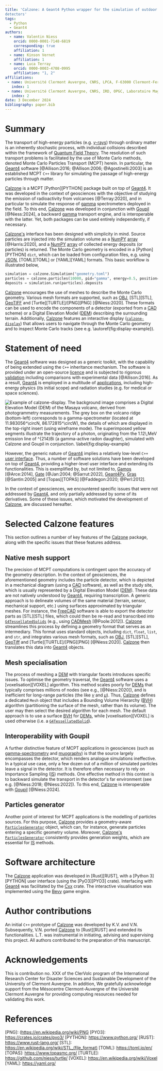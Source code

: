 ```yaml
---
title: 'Calzone: A Geant4 Python wrapper for the simulation of outdoor particle
detectors'
tags:
  - Python
  - Geant4
authors:
  - name: Valentin Niess
    orcid: 0000-0001-7148-6819
    corresponding: true
    affiliation: 1
  - name: Kinson Vernet
    affiliation: 1
  - name: Luca Terray
    orcid: 0000-0003-4708-0995
    affiliation: "1, 2"
affiliations:
 - name: Université Clermont Auvergne, CNRS, LPCA, F-63000 Clermont-Ferrand, France.
   index: 1
 - name: Université Clermont Auvergne, CNRS, IRD, OPGC, Laboratoire Magmas et Volcans, F-63000 Clermont-Ferrand, France.
   index: 2
date: 3 December 2024
bibliography: paper.bib
---
```


# Summary

The transport of high-energy particles (e.g. [$\gamma$-rays][GAMMA_RAY]) through
ordinary matter is an inherently stochastic process, with individual collisions
described within the framework of [Quantum Field
Theory](https://en.wikipedia.org/wiki/Quantum_field_theory). The resolution of
such transport problems is facilitated by the use of Monte Carlo methods,
denoted Monte Carlo Particles Transport (MCPT) herein. In particular, the
[Geant4][GEANT4] software [@Allison:2016; @Allison:2006; @Agostinelli:2003] is
an established MCPT `C++` library for simulating the passage of high-energy
particles through matter.

[Calzone][CALZONE] is a MCPT [Python][PYTHON] package built on top of
[Geant4][GEANT4]. It was developed in the context of geosciences with the
objective of studying the emission of radioactivity from volcanoes
[@Terray:2020], and in particular to simulate the response of [gamma][GAMMA]
spectrometers deployed in the field. To this end, [Calzone][CALZONE] was
developed in conjunction with [Goupil][GOUPIL] [@Niess:2024], a backward
[gamma][GAMMA] transport engine, and is interoperable with the latter. Yet, both
packages can be used entirely independently, if necessary.

[Calzone's][CALZONE] interface has been designed with simplicity in mind. Source
particles are injected into the simulation volume as a [NumPY][NUMPY]
[array][NDARRAY] [@Harris:2020], and a [NumPY][NUMPY] [array][NDARRAY] of
collected energy deposits (or particles) is returned. The Monte Carlo geometry
is encoded in a [Python][PYTHON] `dict`, which can be loaded from configuration
files, e.g. using [JSON][JSON], [TOML][TOML] or [YAML][YAML] formats. This basic
workflow is illustrated below,

```python
simulation = calzone.Simulation("geometry.toml")
particles = calzone.particles(10000, pid="gamma", energy=0.5, position=(0,0,1))
deposits = simulation.run(particles).deposits
```

[Calzone][CALZONE] encourages the use of meshes to describe the Monte Carlo
geometry. Various mesh formats are supported, such as [OBJ][OBJ], [STL][STL],
[GeoTIFF][GEOTIFF] and [Turtle][TURTLE]/[PNG][PNG] [@Niess:2020]. These formats
can be used to encode the components of a detector (exported from a [CAD][CAD]
scheme) or a Digital Elevation Model ([DEM][DEM]) describing the surrounding
terrain. Additionally, [Calzone][CALZONE] features an interactive display
([`calzone-display`][CALZONE_DISPLAY]) that allows users to navigate through the
Monte Carlo geometry and to inspect Monte Carlo tracks (see e.g.
\autoref{fig:display-example}).


# Statement of need

The [Geant4][GEANT4] software was designed as a generic toolkit, with the
capability of being extended using the `C++` inheritance mechanism. The software
is provided under an open-source
[licence](https://geant4.web.cern.ch/download/license) and is subjected to
rigorous [validation][GEANT4_PHYSICS] including comparisons with experimental
data [@Allison:2016]. As a result, [Geant4][GEANT4] is employed in a multitude
of [applications](https://geant4.web.cern.ch/about/#applications), including
high-energy physics (its initial scope) and radiation studies (e.g. for medical
or space sciences).

![
Example of [`calzone-display`][CALZONE_DISPLAY]. The background image comprises
a Digital Elevation Model ([DEM][DEM]) of the [Masaya][MASAYA] volcano, derived
from photogrammetry measurements. The grey box on the volcano ridge
(bottom-left) corresponds to a gamma-spectrometer (located at
[$11.983056^\circ$N, $86.172815^\circ$W][DETECTOR_LOC]), the details of which
are displayed in the top-right insert (using wireframe mode). The superimposed
yellow segments illustrate the trajectory of a photon, originating from the
$1.12\,$MeV emission line of $^{214}$Bi (a gamma-active radon daughter),
simulated with [Calzone][CALZONE] and [Goupil][GOUPIL] in conjunction.
\label{fig:display-example}
](display-example.png)

However, the generic nature of [Geant4][GEANT4] implies a relatively low-level
`C++` [user interface](https://geant4.kek.jp/Reference/). Thus, a number of
software solutions have been developed on top of [Geant4][GEANT4], providing a
higher-level user interface and extending its functionalities. This is
exemplified by, but not limited to, [Gamos][GAMOS] [@Arce:2014], [Gate][GATE]
[@Jan:2004; @Sarrut:2022], [Geant4Py][GEANT4PY], [Gras][GRAS] [@Santin:2005] and
[Topas][TOPAS] [@Faddegon:2020; @Perl:2012].

In the context of geosciences, we encountered specific issues that were not
addressed by [Geant4][GEANT4], and only partially addressed by some of its
derivatives. Some of these issues, which motivated the development of
[Calzone][Calzone], are discussed hereafter.


# Selected Calzone features

This section outlines a number of key features of the [Calzone][CALZONE]
package, along with the specific issues that these features address.

## Native mesh support

The precision of MCPT computations is contingent upon the accuracy of the
geometry description. In the context of geosciences, the aforementioned geometry
includes the particle detector, which is depicted in a mechanical diagram (using
a [CAD][CAD] software), as well as the study site, which is usually represented
by a Digital Elevation Model ([DEM][DEM]). These data are not natively
understood by [Geant4][GEANT4], requiring transcription. A generic approach is
to delineate volumes of the same material (terrain, sensor, mechanical support,
etc.) using surfaces approximated by triangular meshes. For instance, the
[FreeCAD][FREECAD] software is able to export the detector parts as [STL][STL]
files, which could then be re-read and transcribed into
[`G4TessellatedSolids`][G4TS] (e.g., using [CADMesh][CADMESH] [@Poole:2012]).
[Calzone][CALZONE] streamlines this process by defining a geometry format that
serves as an intermediary. This format uses standard objects, including `dict`,
`float`, `list`, and `str`, and integrates various mesh formats, such as
[OBJ][OBJ], [STL][STL], [GeoTiff][GEOTIFF] and [Turtle][TURTLE]/[PNG][PNG]
[@Niess:2020]. [Calzone][CALZONE] then translates this data into
[Geant4][GEANT4] objects.

## Mesh specialisation

The process of meshing a [DEM][DEM] with triangular facets introduces specific
issues. To optimise the geometry traversal, the [Geant4][GEANT4] software uses a
[voxelisation][VOXEL] algorithm. This method scales poorly for [DEMs][DEM] that
typically comprises millions of nodes (see e.g., [@Niess:2020]), and is
inefficient for long-range particles (the like [$\gamma$][GAMMA] and
[$\mu$][MUON]). Thus, [Calzone][CALZONE] defines a dedicated `Mesh` object that
includes a Bounding Volume Hierarchy ([BVH][BVH]) algorithm (partitioning the
surface of the mesh, rather than its volume). The user may then select the
desired algorithm for each mesh. The default approach is to use a surface
[BVH][BVH] for [DEMs][DEM], while [voxelisation][VOXEL] is used otherwise (i.e.
a [`G4TessellatedSolid`][G4TS]).

## Interoperability with Goupil

A further distinctive feature of MCPT applications in geosciences (such as
[gamma-spectrometry][GAMMA_SPECTROMETRY] and [muography][MUOGRAPHY]) is that the
source largely encompasses the detector, which renders analogue simulations
ineffective. In a typical use case, only a few dozen out of a million of
simulated particles leave a signal in the detector. It is therefore often
necessary to rely on Importance Sampling ([IS][IS]) methods. One effective
method in this context is to backward simulate the transport in the detector's
far environment (see e.g. [@Niess:2018; @Niess:2022]). To this end,
[Calzone][CALZONE] is interoperable with [Goupil][GOUPIL] [@Niess:2024].

## Particles generator

Another point of interest for MCPT applications is the modelling of particles
sources. For this purpose, [Calzone][CALZONE] provides a geometry-aware
[`ParticlesGenerator`][GENERATOR] object, which can, for instance, generate
particles entering a specific geometry volume. Moreover, [Calzone's][CALZONE]
[`ParticlesGenerator`][GENERATOR] consistently provides generation weights,
which are essential for [IS][IS] methods.


# Software architecture

The [Calzone][CALZONE] application was developed in [Rust][RUST], with a [Python
3][PYTHON] user interface (using the [PyO3][PYO3] crate). Interfacing with
[Geant4][GEANT4] was facilitated by the [Cxx](https://crates.io/crates/cxx)
crate. The interactive visualisation was implemented using the
[Bevy](https://bevyengine.org/) game engine.


# Author contributions

An initial `C++` prototype of [Calzone][CALZONE] was developed by K.V. and V.N.
Subsequently, V.N. ported [Calzone][CALZONE] to [Rust][RUST] and extended its
functionalities. L.T. was instrumental in initiating, advising and supervising
this project. All authors contributed to the preparation of this manuscript.


# Acknowledgements

This is contribution no. XXX of the ClerVolc program of the International
Research Center for Disaster Sciences and Sustainable Development of the
University of Clermont Auvergne. In addition, We gratefully acknowledge support
from the Mésocentre Clermont-Auvergne of the Université Clermont Auvergne for
providing computing resources needed for validating this work.


# References


[BVH]: https://en.wikipedia.org/wiki/Bounding_volume_hierarchy
[CAD]: https://en.wikipedia.org/wiki/Computer-aided_design
[CADMESH]: https://github.com/christopherpoole/CADMesh
[CALZONE]: https://github.com/niess/calzone/
[CALZONE_DISPLAY]: https://github.com/niess/calzone-display/
[DEM]: https://geant4.kek.jp/Reference/11.2.0/classG4TessellatedSolid.html
[DETECTOR_LOC]: https://www.google.fr/maps/place/11%C2%B058'59.0%22N+86%C2%B010'22.1%22W/
[FREECAD]: https://www.freecad.org/
[GAMMA]: https://en.wikipedia.org/wiki/Photon
[GAMMA_RAY]: https://en.wikipedia.org/wiki/Gamma_ray
[GAMMA_SPECTROMETRY]: https://en.wikipedia.org/wiki/Gamma_spectroscopy
[GAMOS]: https://fismed.ciemat.es/GAMOS/
[GATE]: http://www.opengatecollaboration.org/
[GEANT4]: https://geant4.web.cern.ch/
[GEANT4_PHYSICS]: https://geant4.web.cern.ch/collaboration/working_groups/physicsList/
[GEANT4PY]: https://github.com/koichi-murakami/g4python/
[GENERATOR]: https://calzone.readthedocs.io/en/latest/api.html#calzone.ParticlesGenerator
[GEOTIFF]: https://fr.wikipedia.org/wiki/GeoTIFF
[GOUPIL]: https://github.com/niess/goupil/
[GRAS]: https://space-env.esa.int/software-tools/gras/
[G4TS]: https://geant4.kek.jp/Reference/11.2.0/classG4TessellatedSolid.html
[IS]: https://en.wikipedia.org/wiki/Importance_sampling
[JSON]: https://www.json.org/json-en.html
[MASAYA]: https://en.wikipedia.org/wiki/Masaya_Volcano
[MUOGRAPHY]: https://en.wikipedia.org/wiki/Muon_tomography
[MUON]: https://en.wikipedia.org/wiki/Muon
[NDARRAY]: https://numpy.org/doc/2.1/reference/generated/numpy.ndarray.html
[NUMPY]: https://numpy.org/
[OBJ]: https://en.wikipedia.org/wiki/Wavefront_.obj_file
[PNG]: (https://en.wikipedia.org/wiki/PNG
[PYO3]: https://crates.io/crates/pyo3/
[PYTHON]: https://www.python.org/
[RUST]: https://www.rust-lang.org/
[STL]: https://en.wikipedia.org/wiki/STL_(file_format)
[TOML]: https://toml.io/en/
[TOPAS]: https://www.topasmc.org/
[TURTLE]: https://github.com/niess/turtle/
[VOXEL]: https://en.wikipedia.org/wiki/Voxel
[YAML]: https://yaml.org/
